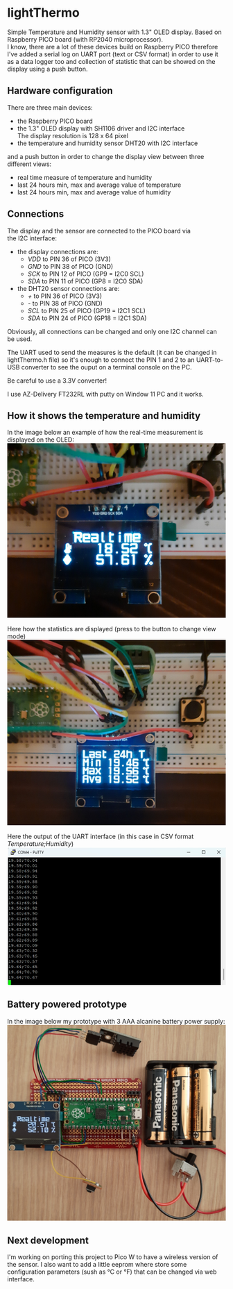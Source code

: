# lightThermo


Simple Temperature and Humidity sensor with 1.3" OLED display.
Based on Raspberry PICO board (with RP2040 microprocessor).  
I know, there are a lot of these devices build on Raspberry PICO
therefore I've added a serial log on UART port (text or CSV format)
in order to use it as a data logger too and collection of statistic
that can be showed on the display using a push button.  

## Hardware configuration

There are three main devices:
- the Raspberry PICO board
- the 1.3" OLED display with SH1106 driver and I2C interface  
  The display resolution is 128 x 64 pixel
- the temperature and humidity sensor DHT20 with I2C interface

and a push button in order to change the display view between
three different views:
- real time measure of temperature and humidity
- last 24 hours min, max and average value of temperature
- last 24 hours min, max and average value of humidity

## Connections

The display and the sensor are connected to the PICO board via  
the I2C interface:
- the display connections are:
    - *VDD* to PIN 36 of PICO (3V3)
    - *GND* to PIN 38 of PICO (GND)
    - *SCK* to PIN 12 of PICO (GP9 = I2C0 SCL) 
    - *SDA* to PIN 11 of PICO (GP8 = I2C0 SDA)
- the DHT20 sensor connections are:
    - *+* to PIN 36 of PICO (3V3)
    - *-* to PIN 38 of PICO (GND)
    - *SCL* to PIN 25 of PICO (GP19 = I2C1 SCL)
    - *SDA* to PIN 24 of PICO (GP18 = I2C1 SDA)  
    
Obviously, all connections can be changed and only one I2C channel
can be used.

The UART used to send the measures is the default (it can be changed in
lightThermo.h file) so it's enough to connect the PIN 1 and 2 to an
UART-to-USB converter to see the ouput on a terminal console on the PC.

Be careful to use a 3.3V converter!


I use AZ-Delivery FT232RL with putty on Window 11 PC and it works.

## How it shows the temperature and humidity

In the image below an example of how the real-time measurement is
displayed on the OLED:
![lightThermo in action](/resources/lt_realtime.jpg "the realtime view")

Here how the statistics are displayed (press to the button to change view mode)
![lightThermo in action](/resources/show_temp_stats.jpg "the statistic view")

Here the output of the UART interface (in this case in CSV format
*Temperature;Humidity*)
![lightThermo in action](/resources/serial_output.jpg "the CSV format out log")

## Battery powered prototype

In the image below my prototype with 3 AAA alcanine battery power supply:
![lightThermo prototype](/resources/lt_batt_prototype.jpg "a battery powered prototype")


## Next development

I'm working on porting this project to Pico W to have a wireless
version of the sensor. I also want to add a little eeprom where 
store some configuration parameters (sush as °C or °F) that can
be changed via web interface.
